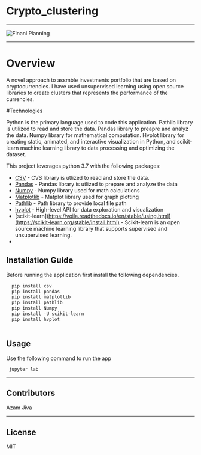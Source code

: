 # Crypto_clustering

-----------

![Finanl Planning](Challenge-image.png)

-----------

# Overview

A novel approach to assmble investments portfolio that are based on cryptocurrencies. I have used unsupervised learning using open source libraries to
create clusters that represents the performance of the currencies. 


#Technologies

Python is the primary language used to code this application. Pathlib library is utilized to read and store the data. Pandas library to preapre and analyz the data. 
Numpy library for mathematical computation. Hvplot library for creating static, animated, and interactive visualization in Python, and scikit-learn machine learning library to data processing and optimizing the dataset. 


This project leverages python 3.7 with the following packages:

* [CSV](https://docs.python.org/3/library/csv.html) - CVS library is utlized to read and store the data.
* [Pandas](https://github.com/pandas-dev/pandas) - Pandas library is utlized to prepare and analyze the data
* [Numpy](https://numpy.org/doc/stable/user/whatisnumpy.html) - Numpy library used for math calculations
* [Matplotlib](https://matplotlib.org/stable/index.html) -  Matplot library used for graph plotting
* [Pathlib](https://docs.python.org/3/library/pathlib.html) - Path library to provide local file path
* [hvplot](https://hvplot.holoviz.org/) - High-level API for data exploration and visualization 
* [scikit-learn](https://voila.readthedocs.io/en/stable/using.html](https://scikit-learn.org/stable/install.html) - Scikit-learn is an open source machine learning library that supports supervised and unsupervised learning.
*

## Installation Guide


Before running the application first install the following dependencies.

```python
  pip install csv
  pip install pandas
  pip install matplotlib
  pip install pathlib
  pip install Numpy
  pip install -U scikit-learn
  pip install hvplot
  
```

## Usage

Use the following command to run the app

```git to the directory and type
 jupyter lab
```

---

## Contributors

Azam Jiva

---

## License

MIT





